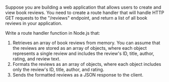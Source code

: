 Suppose you are building a web application that allows users to create and view book reviews. You need to create a route handler that will handle HTTP GET requests to the "/reviews" endpoint, and return a list of all book reviews in your application.

Write a route handler function in Node.js that:

1. Retrieves an array of book reviews from memory. You can assume that the reviews are stored as an array of objects, where each object represents a single review and includes the review's ID, title, author, rating, and review text.
2. Formats the reviews as an array of objects, where each object includes only the review's ID, title, author, and rating.
3. Sends the formatted reviews as a JSON response to the client.
